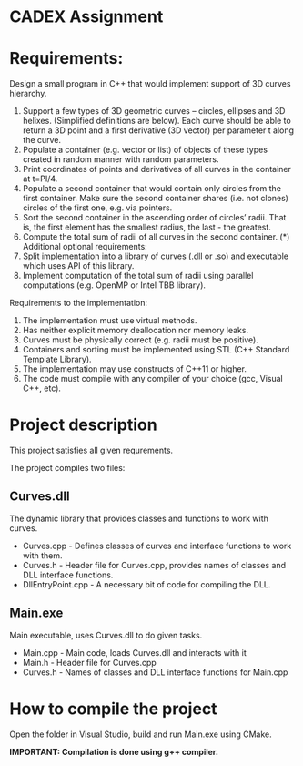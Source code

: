 # CADEX Assignment

# Requirements:
Design a small program in C++ that would implement support of 3D curves hierarchy.
1. Support a few types of 3D geometric curves – circles, ellipses and 3D helixes. (Simplified
definitions are below). Each curve should be able to return a 3D point and a first derivative (3D
vector) per parameter t along the curve.
2. Populate a container (e.g. vector or list) of objects of these types created in random manner with
random parameters.
3. Print coordinates of points and derivatives of all curves in the container at t=PI/4.
4. Populate a second container that would contain only circles from the first container. Make sure the
second container shares (i.e. not clones) circles of the first one, e.g. via pointers.
5. Sort the second container in the ascending order of circles’ radii. That is, the first element has the
smallest radius, the last - the greatest.
6. Compute the total sum of radii of all curves in the second container.
(*) Additional optional requirements:
7. Split implementation into a library of curves (.dll or .so) and executable which uses API of this
library.
8. Implement computation of the total sum of radii using parallel computations (e.g. OpenMP or Intel
TBB library).

Requirements to the implementation:
1. The implementation must use virtual methods.
2. Has neither explicit memory deallocation nor memory leaks.
3. Curves must be physically correct (e.g. radii must be positive).
4. Containers and sorting must be implemented using STL (C++ Standard Template Library).
5. The implementation may use constructs of C++11 or higher.
6. The code must compile with any compiler of your choice (gcc, Visual C++, etc).

# Project description
This project satisfies all given requrements. 

The project compiles two files:
## Curves.dll 
The dynamic library that provides classes and functions to work with curves.
* Curves.cpp - Defines classes of curves and interface functions to work with them.
* Curves.h - Header file for Curves.cpp, provides names of classes and DLL interface functions.
* DllEntryPoint.cpp - A necessary bit of code for compiling the DLL.
   
## Main.exe 
Main executable, uses Curves.dll to do given tasks.
* Main.cpp - Main code, loads Curves.dll and interacts with it
* Main.h - Header file for Curves.cpp
* Curves.h - Names of classes and DLL interface functions for Main.cpp

# How to compile the project
Open the folder in Visual Studio, build and run Main.exe using CMake.

**IMPORTANT: Compilation is done using g++ compiler.**
